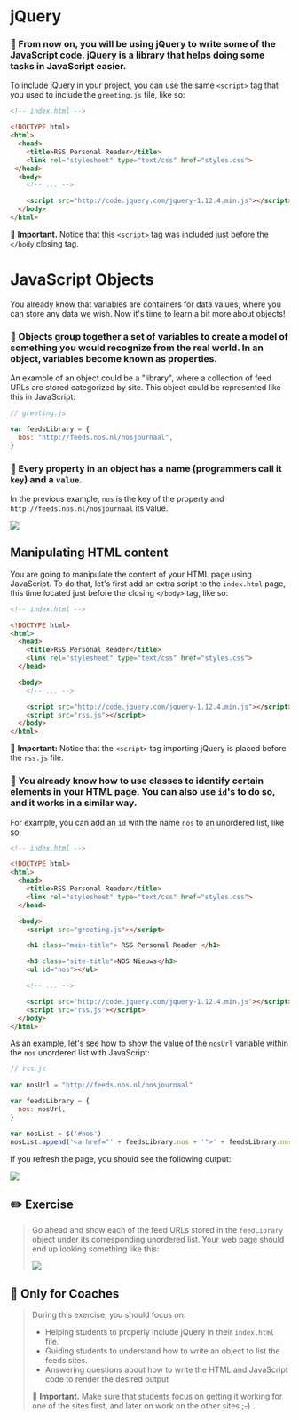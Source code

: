 # jQuery

### 🌟 From now on, you will be using jQuery to write some of the JavaScript code. jQuery is a library that helps doing some tasks in JavaScript easier.

To include jQuery in your project, you can use the same `<script>` tag that you used to include the `greeting.js` file, like so:

```html
<!-- index.html -->

<!DOCTYPE html>
<html>
  <head>
    <title>RSS Personal Reader</title>
    <link rel="stylesheet" type="text/css" href="styles.css">
 </head>
  <body>
    <!-- ... -->

    <script src="http://code.jquery.com/jquery-1.12.4.min.js"></script>
  </body>
</html>
```

📍 **Important.** Notice that this `<script>` tag was included just before the `</body` closing tag.





# JavaScript Objects

You already know that variables are containers for data values, where you can store any data we wish. Now it's time to learn a bit more about objects!

### 🌟 Objects group together a set of variables to create a model of something you would recognize from the real world. In an object, variables become known as properties.

An example of an object could be a "library", where a collection of feed URLs are stored categorized by site. This object could be represented like this in JavaScript:

```javascript
// greeting.js

var feedsLibrary = {
  nos: "http://feeds.nos.nl/nosjournaal",
}
```

### 🌟 Every property in an object has a name (programmers call it `key`) and a `value`.

In the previous example, `nos` is the key of the property and `http://feeds.nos.nl/nosjournaal` its value.

[![](http://cd.sseu.re/20170208-2fc5s.png)](http://cd.sseu.re/20170208-2fc5s.png)





## Manipulating HTML content

You are going to manipulate the content of your HTML page using JavaScript. To do that, let's first add an extra script to the `index.html` page, this time located just before the closing `</body>` tag, like so:

```html
<!-- index.html -->

<!DOCTYPE html>
<html>
  <head>
    <title>RSS Personal Reader</title>
    <link rel="stylesheet" type="text/css" href="styles.css">
  </head>

  <body>
    <!-- ... -->

    <script src="http://code.jquery.com/jquery-1.12.4.min.js"></script>
    <script src="rss.js"></script>
  </body>
</html>
```

📍 **Important:** Notice that the `<script>` tag importing jQuery is placed before the `rss.js` file.


### 🌟 You already know how to use classes to identify certain elements in your HTML page. You can also use `id`'s to do so, and it works in a similar way.

For example, you can add an `id` with the name `nos` to an unordered list, like so:

```html
<!-- index.html -->

<!DOCTYPE html>
<html>
  <head>
    <title>RSS Personal Reader</title>
    <link rel="stylesheet" type="text/css" href="styles.css">
  </head>

  <body>
    <script src="greeting.js"></script>

    <h1 class="main-title"> RSS Personal Reader </h1>

    <h3 class="site-title">NOS Nieuws</h3>
    <ul id="nos"></ul>

    <!-- ... -->

    <script src="http://code.jquery.com/jquery-1.12.4.min.js"></script>
    <script src="rss.js"></script>
  </body>
</html>
```

As an example, let's see how to show the value of the `nosUrl` variable within the `nos` unordered list with JavaScript:

```javascript
// rss.js

var nosUrl = "http://feeds.nos.nl/nosjournaal"

var feedsLibrary = {
  nos: nosUrl,
}

var nosList = $('#nos')
nosList.append('<a href="' + feedsLibrary.nos + '">' + feedsLibrary.nos +'</a>')
```

If you refresh the page, you should see the following output:

[![](http://cd.sseu.re/20170208-cvsiy.png)](http://cd.sseu.re/20170208-cvsiy.png)





## ✏️ Exercise

> Go ahead and show each of the feed URLs stored in the `feedLibrary` object under its corresponding unordered list. Your web page should end up looking something like this:
>
> [![](http://cd.sseu.re/20170208-f0ebf.png)](http://cd.sseu.re/20170208-f0ebf.png)



## 🎩 Only for Coaches

> During this exercise, you should focus on:
>
> + Helping students to properly include jQuery in their `index.html` file.
> + Guiding students to understand how to write an object to list the feeds sites.
> + Answering questions about how to write the HTML and JavaScript code to render the desired output
>
> 📍 **Important.** Make sure that students focus on getting it working for one of the sites first, and later on work on the other sites ;-) .
